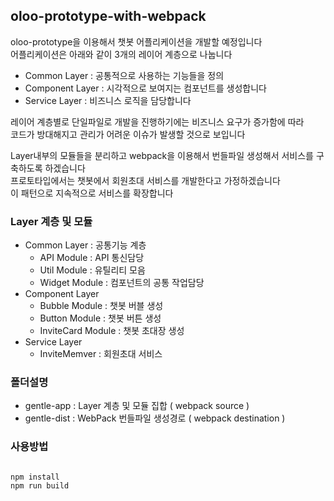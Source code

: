 ## oloo-prototype-with-webpack
oloo-prototype을 이용해서 챗봇 어플리케이션을 개발할 예정입니다    
어플리케이션은 아래와 같이 3개의 레이어 계층으로 나눕니다 

  - Common Layer : 공통적으로 사용하는 기능들을 정의
  - Component Layer : 시각적으로 보여지는 컴포넌트를 생성합니다
  - Service Layer : 비즈니스 로직을 담당합니다 


레이어 계층별로 단일파일로 개발을 진행하기에는 비즈니스 요구가 증가함에 따라    
코드가 방대해지고 관리가 어려운 이슈가 발생할 것으로 보입니다    

Layer내부의 모듈들을 분리하고 webpack을 이용해서 번들파일 생성해서 서비스를 구축하도록 하겠습니다   
프로토타입에서는 챗봇에서 회원초대 서비스를 개발한다고 가정하겠습니다    
이 패턴으로 지속적으로 서비스를 확장합니다 

### Layer 계층 및 모듈 
- Common Layer : 공통기능 계층 
  - API Module : API 통신담당 
  - Util Module : 유틸리티 모음 
  - Widget Module : 컴포넌트의 공통 작업담당 
- Component Layer
  - Bubble Module : 챗봇 버블 생성 
  - Button Module : 챗봇 버튼 생성  
  - InviteCard Module : 챗봇 초대장 생성 
- Service Layer 
  - InviteMemver : 회원초대 서비스 


### 폴더설명
- gentle-app : Layer 계층 및 모듈 집합 ( webpack source )
- gentle-dist : WebPack 번들파일 생성경로 ( webpack destination )


### 사용방법 
<pre>
<code>
npm install
npm run build
</code>
</pre>